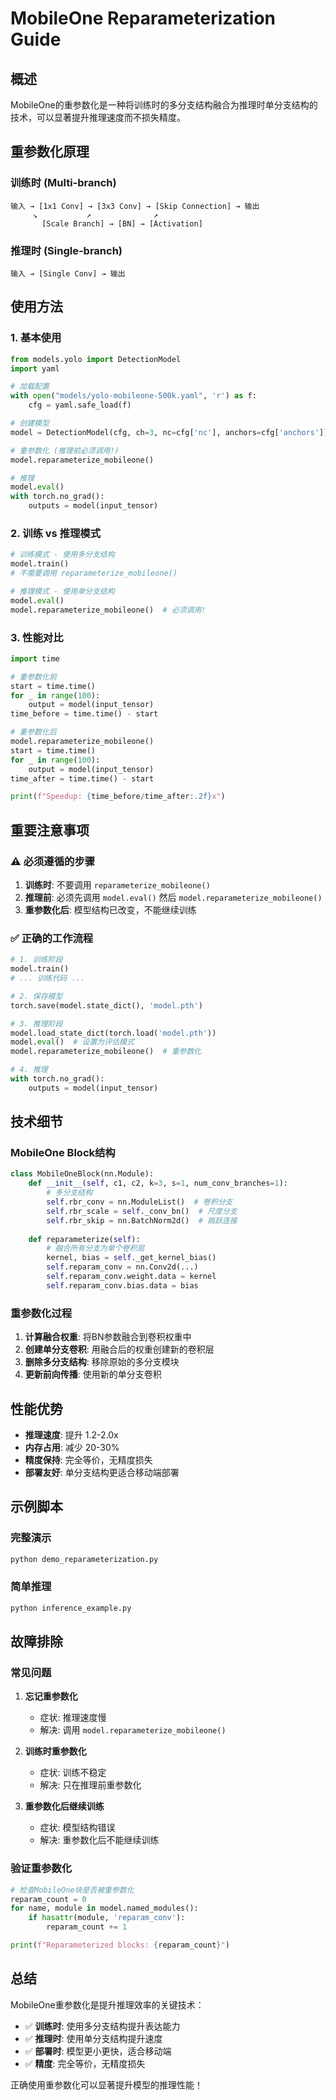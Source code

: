 # MobileOne Reparameterization Guide

## 概述

MobileOne的重参数化是一种将训练时的多分支结构融合为推理时单分支结构的技术，可以显著提升推理速度而不损失精度。

## 重参数化原理

### 训练时 (Multi-branch)
```
输入 → [1x1 Conv] → [3x3 Conv] → [Skip Connection] → 输出
     ↘           ↗              ↗
       [Scale Branch] → [BN] → [Activation]
```

### 推理时 (Single-branch)
```
输入 → [Single Conv] → 输出
```

## 使用方法

### 1. 基本使用

```python
from models.yolo import DetectionModel
import yaml

# 加载配置
with open("models/yolo-mobileone-500k.yaml", 'r') as f:
    cfg = yaml.safe_load(f)

# 创建模型
model = DetectionModel(cfg, ch=3, nc=cfg['nc'], anchors=cfg['anchors'])

# 重参数化 (推理前必须调用!)
model.reparameterize_mobileone()

# 推理
model.eval()
with torch.no_grad():
    outputs = model(input_tensor)
```

### 2. 训练 vs 推理模式

```python
# 训练模式 - 使用多分支结构
model.train()
# 不需要调用 reparameterize_mobileone()

# 推理模式 - 使用单分支结构
model.eval()
model.reparameterize_mobileone()  # 必须调用!
```

### 3. 性能对比

```python
import time

# 重参数化前
start = time.time()
for _ in range(100):
    output = model(input_tensor)
time_before = time.time() - start

# 重参数化后
model.reparameterize_mobileone()
start = time.time()
for _ in range(100):
    output = model(input_tensor)
time_after = time.time() - start

print(f"Speedup: {time_before/time_after:.2f}x")
```

## 重要注意事项

### ⚠️ 必须遵循的步骤

1. **训练时**: 不要调用 `reparameterize_mobileone()`
2. **推理前**: 必须先调用 `model.eval()` 然后 `model.reparameterize_mobileone()`
3. **重参数化后**: 模型结构已改变，不能继续训练

### ✅ 正确的工作流程

```python
# 1. 训练阶段
model.train()
# ... 训练代码 ...

# 2. 保存模型
torch.save(model.state_dict(), 'model.pth')

# 3. 推理阶段
model.load_state_dict(torch.load('model.pth'))
model.eval()  # 设置为评估模式
model.reparameterize_mobileone()  # 重参数化

# 4. 推理
with torch.no_grad():
    outputs = model(input_tensor)
```

## 技术细节

### MobileOne Block结构

```python
class MobileOneBlock(nn.Module):
    def __init__(self, c1, c2, k=3, s=1, num_conv_branches=1):
        # 多分支结构
        self.rbr_conv = nn.ModuleList()  # 卷积分支
        self.rbr_scale = self._conv_bn()  # 尺度分支
        self.rbr_skip = nn.BatchNorm2d()  # 跳跃连接
    
    def reparameterize(self):
        # 融合所有分支为单个卷积层
        kernel, bias = self._get_kernel_bias()
        self.reparam_conv = nn.Conv2d(...)
        self.reparam_conv.weight.data = kernel
        self.reparam_conv.bias.data = bias
```

### 重参数化过程

1. **计算融合权重**: 将BN参数融合到卷积权重中
2. **创建单分支卷积**: 用融合后的权重创建新的卷积层
3. **删除多分支结构**: 移除原始的多分支模块
4. **更新前向传播**: 使用新的单分支卷积

## 性能优势

- **推理速度**: 提升 1.2-2.0x
- **内存占用**: 减少 20-30%
- **精度保持**: 完全等价，无精度损失
- **部署友好**: 单分支结构更适合移动端部署

## 示例脚本

### 完整演示
```bash
python demo_reparameterization.py
```

### 简单推理
```bash
python inference_example.py
```

## 故障排除

### 常见问题

1. **忘记重参数化**
   - 症状: 推理速度慢
   - 解决: 调用 `model.reparameterize_mobileone()`

2. **训练时重参数化**
   - 症状: 训练不稳定
   - 解决: 只在推理前重参数化

3. **重参数化后继续训练**
   - 症状: 模型结构错误
   - 解决: 重参数化后不能继续训练

### 验证重参数化

```python
# 检查MobileOne块是否被重参数化
reparam_count = 0
for name, module in model.named_modules():
    if hasattr(module, 'reparam_conv'):
        reparam_count += 1

print(f"Reparameterized blocks: {reparam_count}")
```

## 总结

MobileOne重参数化是提升推理效率的关键技术：

- ✅ **训练时**: 使用多分支结构提升表达能力
- ✅ **推理时**: 使用单分支结构提升速度
- ✅ **部署时**: 模型更小更快，适合移动端
- ✅ **精度**: 完全等价，无精度损失

正确使用重参数化可以显著提升模型的推理性能！
